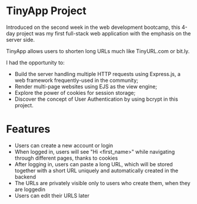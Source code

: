 # TinyApp Project

Introduced on the second week in the web development bootcamp, this 4-day project was my first full-stack web application with the emphasis on the server side. 
 
TinyApp allows users to shorten long URLs much like TinyURL.com or bit.ly.

I had the opportunity to:
- Build the server handling multiple HTTP requests using Express.js, a web framework frequently-used in the community;
- Render multi-page websites using EJS as the view engine;
- Explore the power of cookies for session storage;
- Discover the concept of User Authentication by using bcrypt in this project.


# Features
- Users can create a new account or login
- When logged in, users will see "Hi <first_name>" while navigating through different pages, thanks to cookies
- After logging in, users can paste a long URL, which will be stored together with a short URL uniquely and automatically created in the backend
- The URLs are privately visible only to users who create them, when they are loggedin 
- Users can edit their URLS later
